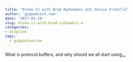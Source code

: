 ```yaml
---
title: "Drone CI with Brad Rydzewksi and Jessie Frazelle"
author: 'gcppodcast.com'
date: '2017-03-29'
slug: drone-ci-with-brad-rydzewksi-a
categories:
- bloglink
tags:
  - gcppodcastcom
---
```


What is protocol buffers, and why should we all start using[... <i class="fas fa-external-link-alt"></i>](https://www.gcppodcast.com/post/episode-70-drone-ci-with-brad-rydzewksi-and-jessie-frazelle/)

